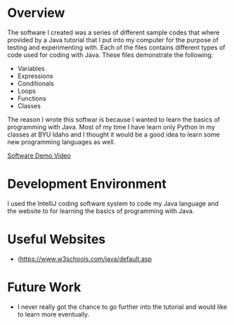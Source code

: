 # Overview
The software I created was a series of different sample codes that where provided by a Java tutorial that I put into my computer for the purpose of testing and experimenting with. Each of the files contains different types of code used for coding with Java. These files demonstrate the following:
* Variables
* Expressions
* Conditionals
* Loops
* Functions
* Classes

The reason I wrote this softwar is because I wanted to learn the basics of programming with Java. Most of my time I have learn only Python in my classes at BYU Idaho and I thought it would be a good idea to learn some new programming languages as well.

[Software Demo Video](http://youtube.link.goes.here)

# Development Environment
I used the IntelliJ coding software system to code my Java language and the website to for learning the basics of programming with Java.

# Useful Websites
* (https://www.w3schools.com/java/default.asp

# Future Work
* I never really got the chance to go further into the tutorial and would like to learn more eventually.
